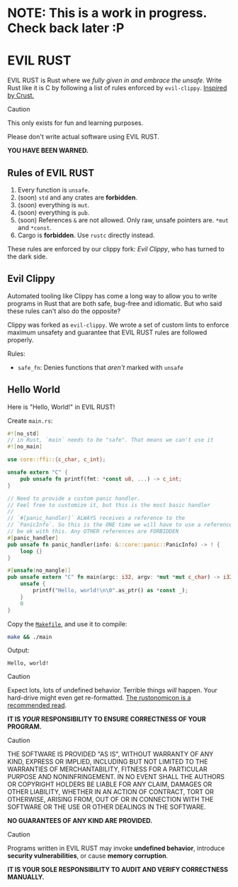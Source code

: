 # NOTE: This is a work in progress. Check back later :P

# EVIL RUST

EVIL RUST is Rust where we _fully given in and embrace the unsafe_. Write Rust like it is C by following a list of rules enforced by `evil-clippy`. [Inspired by Crust.](https://github.com/tsoding/Crust)

> [!CAUTION]
>
> This only exists for fun and learning purposes.
>
> Please don't write actual software using EVIL RUST.
>
> **YOU HAVE BEEN WARNED.**

## Rules of EVIL RUST

1. Every function is `unsafe`.
1. (soon) `std` and any crates are **forbidden**.
1. (soon) everything is `mut`.
1. (soon) everything is `pub`.
1. (soon) References `&` are not allowed. Only raw, unsafe pointers are. `*mut` and `*const`.
1. Cargo is **forbidden**. Use `rustc` directly instead.

These rules are enforced by our clippy fork: _Evil Clippy_, who has turned to the dark side.

## Evil Clippy

Automated tooling like Clippy has come a long way to allow you to write programs in Rust that are both safe, bug-free and idiomatic. But who said these rules can't also do the opposite?

Clippy was forked as `evil-clippy`. We wrote a set of custom lints to enforce maximum unsafety and guarantee that EVIL RUST rules are followed properly.

Rules:

- `safe_fn`: Denies functions that _aren't_ marked with `unsafe`

## Hello World

Here is "Hello, World!" in EVIL RUST!

Create `main.rs`:

```rs
#![no_std]
// in Rust, `main` needs to be "safe". That means we can't use it
#![no_main]

use core::ffi::{c_char, c_int};

unsafe extern "C" {
    pub unsafe fn printf(fmt: *const u8, ...) -> c_int;
}

// Need to provide a custom panic handler.
// Feel free to customize it, but this is the most basic handler
//
// `#[panic_handler]` ALWAYS receives a reference to the
// `PanicInfo`. So this is the ONE time we will have to use a reference, and evil-clippy will
// be ok with this. Any OTHER references are FORBIDDEN
#[panic_handler]
pub unsafe fn panic_handler(info: &::core::panic::PanicInfo) -> ! {
    loop {}
}

#[unsafe(no_mangle)]
pub unsafe extern "C" fn main(argc: i32, argv: *mut *mut c_char) -> i32 {
    unsafe {
        printf("Hello, world!\n\0".as_ptr() as *const _);
    }
    0
}
```

Copy the [`Makefile`](Makefile), and use it to compile:

```sh
make && ./main
```

Output:

```
Hello, world!
```

> [!CAUTION]
>
> Expect lots, lots of undefined behavior. Terrible things _will_ happen. Your hard-drive might even get re-formatted. [The rustonomicon is a recommended read](https://doc.rust-lang.org/nomicon/intro.html).
>
> **IT IS _YOUR_ RESPONSIBILITY TO ENSURE CORRECTNESS OF YOUR PROGRAM.**

> [!CAUTION]
>
> THE SOFTWARE IS PROVIDED "AS IS", WITHOUT WARRANTY OF ANY KIND, EXPRESS OR
> IMPLIED, INCLUDING BUT NOT LIMITED TO THE WARRANTIES OF MERCHANTABILITY,
> FITNESS FOR A PARTICULAR PURPOSE AND NONINFRINGEMENT. IN NO EVENT SHALL THE
> AUTHORS OR COPYRIGHT HOLDERS BE LIABLE FOR ANY CLAIM, DAMAGES OR OTHER
> LIABILITY, WHETHER IN AN ACTION OF CONTRACT, TORT OR OTHERWISE, ARISING FROM,
> OUT OF OR IN CONNECTION WITH THE SOFTWARE OR THE USE OR OTHER DEALINGS IN THE
> SOFTWARE.
>
> **NO GUARANTEES OF ANY KIND ARE PROVIDED.**

> [!CAUTION]
>
> Programs written in EVIL RUST may invoke **undefined behavior**, introduce **security vulnerabilities**, or cause **memory corruption**.
>
> **IT IS YOUR SOLE RESPONSIBILITY TO AUDIT AND VERIFY CORRECTNESS MANUALLY.**
